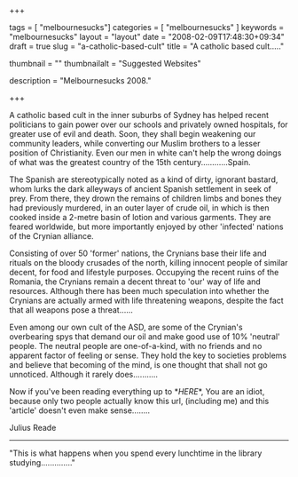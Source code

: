 
+++

tags = [ "melbournesucks"]
categories = [ "melbournesucks" ]
keywords = "melbournesucks"
layout = "layout"
date = "2008-02-09T17:48:30+09:34"
draft = true
slug = "a-catholic-based-cult"
title = "A catholic based cult....."

thumbnail = ""
thumbnailalt = "Suggested Websites"

description = "Melbournesucks 2008."

+++

A catholic based cult in the inner suburbs of Sydney has helped recent politicians to gain power over our schools and privately owned hospitals, for greater use of evil and death. Soon, they shall begin weakening our community leaders, while converting our Muslim brothers to a lesser position of Christianity. Even our men in white can't help the wrong doings of what was the greatest country of the 15th century............Spain.

The Spanish are stereotypically noted as a kind of dirty, ignorant bastard, whom lurks the dark alleyways of ancient Spanish settlement in seek of prey. From there, they drown the remains of children limbs and bones they had previously murdered, in an outer layer of crude oil, in which is then cooked inside a 2-metre basin of lotion and various garments. They are feared worldwide, but more importantly enjoyed by other 'infected' nations of the Crynian alliance.

Consisting of over 50 'former' nations, the Crynians base their life and rituals on the bloody crusades of the north, killing innocent people of similar decent, for food and lifestyle purposes. Occupying the recent ruins of the Romania, the Crynians remain a decent threat to 'our' way of life and resources. Although there has been much speculation into whether the Crynians are actually armed with life threatening weapons, despite the fact that all weapons pose a threat......

Even among our own cult of the ASD, are some of the Crynian's overbearing spys that demand our oil and make good use of 10% 'neutral' people. The neutral people are one-of-a-kind, with no friends and no apparent factor of feeling or sense. They hold the key to societies problems and believe that becoming of the mind, is one thought that shall not go unnoticed. Although it rarely does...........

Now if you've been reading everything up to \**HERE**, You are an idiot, because only two people actually know this url, (including me) and this 'article' doesn't even make sense........

Julius Reade
__________________________________________________

"This is what happens when you spend every lunchtime in the library studying.............." 
